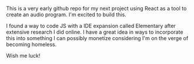 This is a very early github repo for my next project using React as a tool to create an audio program. I'm excited to build this.

I found a way to code JS with a IDE expansion called Elementary after extensive research I did online. I have a great idea in ways to incorporate this into something I can possibly monetize considering I'm on the verge of becoming homeless.

Wish me luck!
